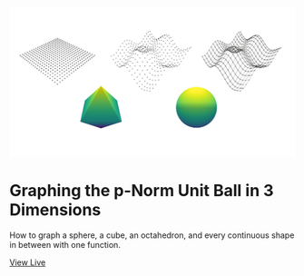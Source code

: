 [![Header Image](head.jpg)](https://mimmackk.github.io/unitball/)

# Graphing the p-Norm Unit Ball in 3 Dimensions

How to graph a sphere, a cube, an octahedron, and every continuous shape in between with one function.

[View Live](https://mimmackk.github.io/unitball/)

